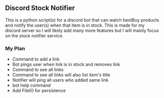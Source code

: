 ## Discord Stock Notifier
This is a python script(s) for a discord bot that can watch bestBuy products and notify the user(s) when that item is in stock. This is made for my discord server so I will likely add many more features but I will mainly focus on the stock notifier service.

### My Plan
- Command to add a link
- Bot pings user when link is in stock and removes link
- Command to see all links
- Command to see all links will also list item's title
- Notifier will ping all users who added same link
- bot help command
- Add FileIO for persistence
